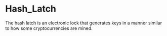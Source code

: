 # Hash_Latch
The hash latch is an electronic lock that generates keys in a manner similar to how some cryptocurrencies are mined.
